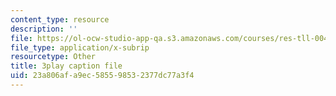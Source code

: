 ```yaml
---
content_type: resource
description: ''
file: https://ol-ocw-studio-app-qa.s3.amazonaws.com/courses/res-tll-004-stem-concept-videos-fall-2013/23a806afa9ec585598532377dc77a3f4_AfQEEymfzaI.vtt
file_type: application/x-subrip
resourcetype: Other
title: 3play caption file
uid: 23a806af-a9ec-5855-9853-2377dc77a3f4
---
```

